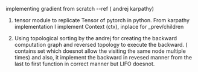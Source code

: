 implementing gradient from scratch --ref ( andrej karpathy)

1. tensor module to replicate Tensor of pytorch in python.
   From karpathy implementation I implement Context (ctx), inplace for \_prev/children

2. Using topological sorting by the andrej for creating the backward computation graph and reversed topology to execute the backward. ( contains set which doesnot allow the visiting the same node multiple times) and also, it implement the backward in revesed manner from the last to first function in correct manner but LIFO doesnot.
